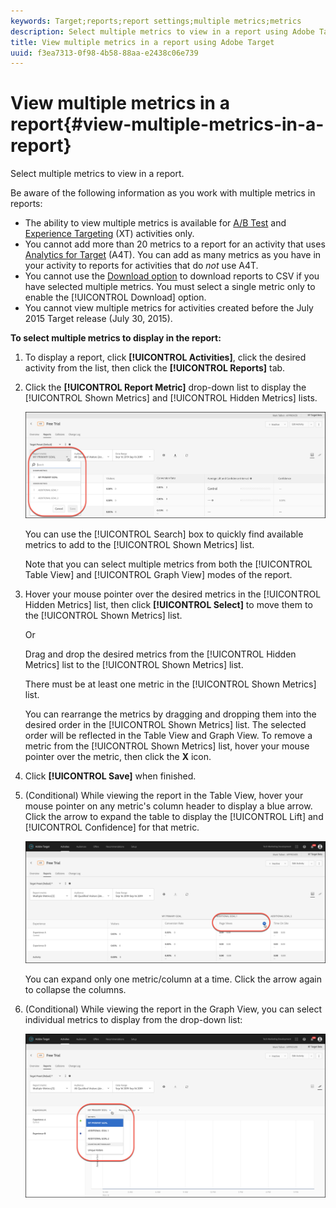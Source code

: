 ```yaml
---
keywords: Target;reports;report settings;multiple metrics;metrics
description: Select multiple metrics to view in a report using Adobe Target.
title: View multiple metrics in a report using Adobe Target
uuid: f3ea7313-0f98-4b58-88aa-e2438c06e739
---
```


# View multiple metrics in a report{#view-multiple-metrics-in-a-report}

Select multiple metrics to view in a report.

Be aware of the following information as you work with multiple metrics in reports:

* The ability to view multiple metrics is available for [A/B Test](/help/c-activities/t-test-ab/test-ab.md) and [Experience Targeting](/help/c-activities/t-experience-target/experience-target.md) (XT) activities only. 
* You cannot add more than 20 metrics to a report for an activity that uses [Analytics for Target](/help/c-integrating-target-with-mac/a4t/a4t.md) (A4T). You can add as many metrics as you have in your activity to reports for activities that do *not* use A4T. 
* You cannot use the [Download option](/help/c-reports/downloading-data-in-csv-file.md) to download reports to CSV if you have selected multiple metrics. You must select a single metric only to enable the [!UICONTROL Download] option. 
* You cannot view multiple metrics for activities created before the July 2015 Target release (July 30, 2015).

**To select multiple metrics to display in the report:**

1. To display a report, click **[!UICONTROL Activities]**, click the desired activity from the list, then click the **[!UICONTROL Reports]** tab. 
1. Click the **[!UICONTROL Report Metric]** drop-down list to display the [!UICONTROL Shown Metrics] and [!UICONTROL Hidden Metrics] lists.

   ![](assets/multiple_metrics.png)

   You can use the [!UICONTROL Search] box to quickly find available metrics to add to the [!UICONTROL Shown Metrics] list.

   Note that you can select multiple metrics from both the [!UICONTROL Table View] and [!UICONTROL Graph View] modes of the report. 

1. Hover your mouse pointer over the desired metrics in the [!UICONTROL Hidden Metrics] list, then click **[!UICONTROL Select]** to move them to the [!UICONTROL Shown Metrics] list.

   Or

   Drag and drop the desired metrics from the [!UICONTROL Hidden Metrics] list to the [!UICONTROL Shown Metrics] list.

   There must be at least one metric in the [!UICONTROL Shown Metrics] list.

   You can rearrange the metrics by dragging and dropping them into the desired order in the [!UICONTROL Shown Metrics] list. The selected order will be reflected in the Table View and Graph View. To remove a metric from the [!UICONTROL Shown Metrics] list, hover your mouse pointer over the metric, then click the **X** icon. 

1. Click **[!UICONTROL Save]** when finished. 
1. (Conditional) While viewing the report in the Table View, hover your mouse pointer on any metric's column header to display a blue arrow. Click the arrow to expand the table to display the [!UICONTROL Lift] and [!UICONTROL Confidence] for that metric.

   ![](assets/multiple_metrics_table.png)

   You can expand only one metric/column at a time. Click the arrow again to collapse the columns. 

1. (Conditional) While viewing the report in the Graph View, you can select individual metrics to display from the drop-down list:

   ![](assets/multiple_metrics_graph.png)

